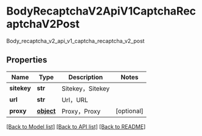 # BodyRecaptchaV2ApiV1CaptchaRecaptchaV2Post

Body_recaptcha_v2_api_v1_captcha_recaptcha_v2_post
## Properties
Name | Type | Description | Notes
------------ | ------------- | ------------- | -------------
**sitekey** | **str** | Sitekey，Sitekey | 
**url** | **str** | Url，URL | 
**proxy** | [**object**](.md) | Proxy，Proxy | [optional] 

[[Back to Model list]](../README.md#documentation-for-models) [[Back to API list]](../README.md#documentation-for-api-endpoints) [[Back to README]](../README.md)


